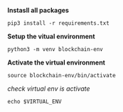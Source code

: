 **Instasll all packages**

```
pip3 install -r requirements.txt
```

**Setup the vitual environment**

```
python3 -m venv blockchain-env
```

**Activate the virtual environment**

```
source blockchain-env/bin/activate
```

_check virtual env is activate_

```
echo $VIRTUAL_ENV
```
